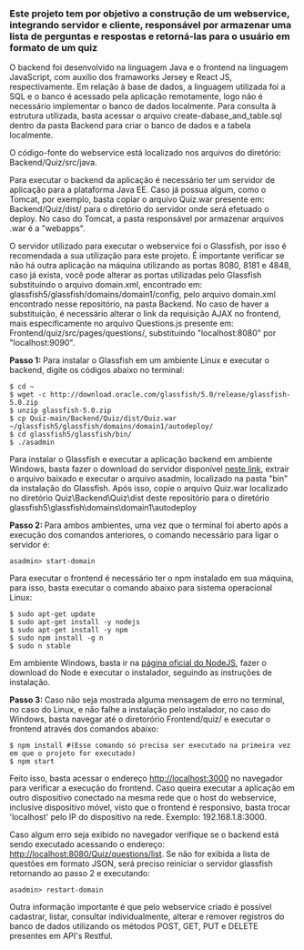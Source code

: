 <h3>Este projeto tem por objetivo a construção de um webservice, integrando servidor e cliente, responsável por armazenar uma lista de perguntas e respostas e retorná-las para o usuário em formato de um quiz</h3>

<p>O backend foi desenvolvido na linguagem Java e o frontend na linguagem JavaScript, com auxílio dos framaworks Jersey e React JS, respectivamente. Em relação à base de dados, a linguagem utilizada foi a SQL e o banco é acessado pela aplicação remotamente, logo não é necessário implementar o banco de dados localmente. Para consulta à estrutura utilizada, basta acessar o arquivo create-dabase_and_table.sql dentro da pasta Backend para criar o banco de dados e a tabela localmente.</p>

<p>O código-fonte do webservice está localizado nos arquivos do diretório: Backend/Quiz/src/java.</p>

<p>Para executar o backend da aplicação é necessário ter um servidor de aplicação para a plataforma Java EE. Caso já possua algum, como o Tomcat, por exemplo, basta copiar o arquivo Quiz.war presente em: Backend/Quiz/dist/ para o diretório do servidor onde será efetuado o deploy. No caso do Tomcat, a pasta responsável por armazenar arquivos .war é a "webapps".</p>

<p>O servidor utilizado para executar o webservice foi o Glassfish, por isso é recomendada a sua utilização para este projeto. É importante verificar se não há outra aplicação na máquina utilizando as portas 8080, 8181 e 4848, caso já exista, você pode alterar as portas utilizadas pelo Glassfish substituindo o arquivo domain.xml, encontrado em: glassfish5/glassfish/domains/domain1/config, pelo arquivo domain.xml encontrado nesse repositório, na pasta Backend. No caso de haver a substituição, é necessário alterar o link da requisição AJAX no frontend, mais especificamente no arquivo Questions.js presente em: Frontend/quiz/src/pages/questions/, substituindo "localhost:8080" por "localhost:9090".</p>

<p><b>Passo 1: </b>Para instalar o Glassfish em um ambiente Linux e executar o backend, digite os códigos abaixo no terminal:</p>

```console
$ cd ~ 
$ wget -c http://download.oracle.com/glassfish/5.0/release/glassfish-5.0.zip 
$ unzip glassfish-5.0.zip 
$ cp Quiz-main/Backend/Quiz/dist/Quiz.war ~/glassfish5/glassfish/domains/domain1/autodeploy/ 
$ cd glassfish5/glassfish/bin/ 
$ ./asadmin 
```

<p>Para instalar o Glassfish e executar a aplicação backend em ambiente Windows, basta fazer o download do servidor disponível <a href="http://download.oracle.com/glassfish/5.0/release/glassfish-5.0.zip">neste link</a>, extrair o arquivo baixado e executar o arquivo asadmin, localizado na pasta "bin" da instalação do Glassfish. Após isso, copie o arquivo Quiz.war localizado no diretório Quiz\Backend\Quiz\dist deste repositório para o diretório glassfish5\glassfish\domains\domain1\autodeploy</p>

<p><b>Passo 2: </b>Para ambos ambientes, uma vez que o terminal foi aberto após a execução dos comandos anteriores, o comando necessário para ligar o servidor é:</p> 

```console
asadmin> start-domain
```
<p>Para executar o frontend é necessário ter o npm instalado em sua máquina, para isso, basta executar o comando abaixo para sistema operacional Linux: </p>

```console
$ sudo apt-get update
$ sudo apt-get install -y nodejs
$ sudo apt-get install -y npm
$ sudo npm install -g n
$ sudo n stable
```

<p>Em ambiente Windows, basta ir na <a href="https://www.nodejs.org/en">página oficial do NodeJS</a>, fazer o download do Node e executar o instalador, seguindo as instruções de instalação.</p>

<p><b>Passo 3: </b>Caso não seja mostrada alguma mensagem de erro no terminal, no caso do Linux, e não falhe a instalação pelo instalador, no caso do Windows, basta navegar até o diretorório Frontend/quiz/ e executar o frontend através dos comandos abaixo: </p>

```console
$ npm install #(Esse comando só precisa ser executado na primeira vez em que o projeto for executado)
$ npm start
```

<p>Feito isso, basta acessar o endereço <a href="http://localhost:3000">http://localhost:3000</a> no navegador para verificar a execução do frontend. Caso queira executar a aplicação em outro dispositivo conectado na mesma rede que o host do webservice, inclusive dispositivo móvel, visto que o frontend é responsivo, basta trocar 'localhost' pelo IP do dispositivo na rede. Exemplo: 192.168.1.8:3000.

<p>Caso algum erro seja exibido no navegador verifique se o backend está sendo executado acessando o endereço: <a href="http://localhost:8080/Quiz/questions/list">http://localhost:8080/Quiz/questions/list</a>. Se não for exibida a lista de questões em formato JSON, será preciso reiniciar o servidor glassfish retornando ao passo 2 e executando:</p>

```console
asadmin> restart-domain
``` 

<p>Outra informação importante é que pelo webservice criado é possível cadastrar, listar, consultar individualmente, alterar e remover registros do banco de dados utilizando os métodos POST, GET, PUT e DELETE presentes em API's Restful.</p>